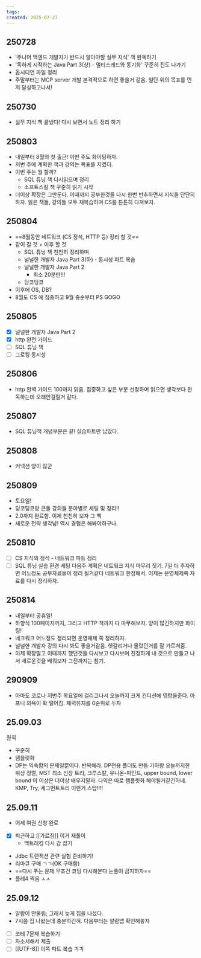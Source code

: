 ```yaml
---
tags: 
created: 2025-07-27
---
```

## 250728
- '주니어 백엔드 개발자가 반드시 알아야할 실무 지식' 책 완독하기
- '독하게 시작하는 Java Part 3(상) - 멀티스레드와 동기화' 꾸준히 진도 나가기
- 옵시디언 파일 정리
- 주말부터는 MCP server 개발 본격적으로 하면 좋을거 같음. 일단 위의 목표를 먼저 달성하고나서!
## 250730
- 실무 지식 책 끝냈다! 다시 보면서 노트 정리 하기
## 250803
- 내일부터 8월의 첫 출근! 이번 주도 화이팅하자.
- 저번 주에 계획한 책과 강의는 목표를 지켰다.
- 이번 주는 뭘 할까?
	- SQL 튜닝 책 다시읽으며 정리
	- 소프트스킬 책 꾸준히 읽기 시작
- 더이상 확장은 그만둔다. 이때까지 공부한것들 다시 한번 반추하면서 지식을 단단히 하자. 읽은 책들, 강의들 모두 재복습하며 CS를 튼튼히 다져보자.
## 250804
- ==8월동안 네트워크 (CS 정석, HTTP 등) 정리 할 것==
- 같이 갈 것 + 이후 할 것
	- SQL 튜닝 책 천천히 정리하며
	- 널널한 개발자  Java Part 3(하) - 동시성 파트 복습
	- 널널한 개발자  Java Part 2 
		- 최소 20분만!!!
	- 딩코딩코
- 이후에 OS, DB?
- 8월도 CS 에 집중하고 9월 중순부터 PS GOGO
## 250805
- [x] 널널한 개발자  Java Part 2 
- [x] http 완전 가이드
- [ ] SQL 튜닝 책
- [ ] 그로킹 동시성
## 250806
- http 완벽 가이드 100까지 읽음. 집중하고 싶은 부분 선정하며 읽으면 생각보다 완독하는데 오래안걸릴거 같다.
## 250807
- SQL 튜닝책 개념부분은 끝! 실습파트만 남았다.

## 250808
- 커넥션 양이 많군

## 250809
- 토요일!
- 딩코딩코랑 큰돌 강의들 분야별로 세팅 및 정리!!
- 2.0까지 완료함. 이제 천천히 보자 그 책
- 새로운 전략 생각남! 역시 경험은 해봐야하구나.
## 250810
- [ ] CS 지식의 정석 - 네트워크 파트 정리
- [ ] SQL 튜닝 실습 환경 세팅
다음주 계획은 네트워크 지식 마무리 짓기. 7일 더 추자하면 어느정도 공부자료들이 정리 될거같다 네트워크 한정해서. 이제는 운영체제쪽 자료를 다시 정리하자.
## 250814
- 내일부터 공휴일!
- 하향식 100페이지까지, 그리고 HTTP 책까지 다 마무해보자. 양이 많긴하지만 화이팅!
- 네크워크 어느정도 정리되면 운영체제 쪽 정리하자.
- 널널한 개발자 강의 다시 봐도 좋을거같음. 헷갈리거나 몰랐던거를 잘 가르쳐줌.
- 이제 확장말고 이때까지 했던것들 다시보고 다시보며 진정하게 내 것으로 만들고 나서 새로운것을 배워보자 그전까지는 참기.
## 290909
- 아마도 코로나 저번주 목요일에 걸리고나서 오늘까지 크게 컨디션에 영향을준다. 아프니 의욕이 확 떨어짐. 체력유지를 0순위로 두자
## 25.09.03
원칙
- 꾸준히
- 템플릿화
- DP는 익숙함의 문제일뿐이다. 반복해라. DP전용 폴더도 만듬
기하랑 오늘까지한 위상 정렬, MST 최소 신장 트리, 크루스칼, 유니온-파인드, upper bound, lower bound 이 이상은 더이상 배우지말자. 다익은 따로 템플릿화 해야될거같긴하네. KMP, Try, 세그먼트트리 이런거 스탑!!!!

## 25.09.11
- 어제 여권 신청 완료
- [x] 퇴근하고 [[가르침]] 이거 재풀이
	- 백트래킹 다시 감 잡기
- Jdbc 트랜잭션 관련 실험 준비하기!
- 리마큐 구매 ㄱㄱ(OK 구매함)
- ==다시 푸는 문제 무조건 코딩 다시해본다 눈풀이 금지하자==
- 플레4 찍음 ㅅㅅ

## 25.09.12
- 알람이 안울림; 그래서 늦게 집을 나섰다. 
- 7시쯤 집 나왔는데 충분하긴혀. 다음부터는 알람앱 확인해놓자
- [ ] 코테 7문제 복습하기
- [ ] 자소서해서 제출
- [ ] [[UTF-8]] 이쪽 파트 복습 긔긔
